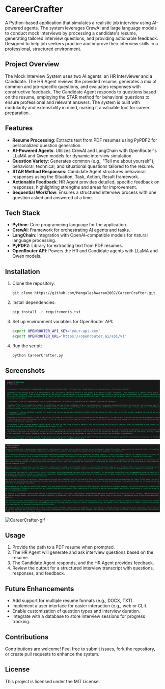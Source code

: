 # **CareerCrafter**

A Python-based application that simulates a realistic job interview using AI-powered agents. The system leverages CrewAI and large language models to conduct mock interviews by processing a candidate's resume, generating tailored interview questions, and providing actionable feedback. Designed to help job seekers practice and improve their interview skills in a professional, structured environment.

## Project Overview

The Mock Interview System uses two AI agents: an HR Interviewer and a Candidate. The HR Agent reviews the provided resume, generates a mix of common and job-specific questions, and evaluates responses with constructive feedback. The Candidate Agent responds to questions based on the resume, employing the STAR method for behavioral questions to ensure professional and relevant answers. The system is built with modularity and extensibility in mind, making it a valuable tool for career preparation.

## Features

- **Resume Processing**: Extracts text from PDF resumes using PyPDF2 for personalized question generation.
- **AI-Powered Agents**: Utilizes CrewAI and LangChain with OpenRouter's LLaMA and Qwen models for dynamic interview simulation.
- **Question Variety**: Generates common (e.g., "Tell me about yourself"), behavioral, technical, and situational questions tailored to the resume.
- **STAR Method Responses**: Candidate Agent structures behavioral responses using the Situation, Task, Action, Result framework.
- **Actionable Feedback**: HR Agent provides detailed, specific feedback on responses, highlighting strengths and areas for improvement.
- **Sequential Workflow**: Ensures a structured interview process with one question asked and answered at a time.

## Tech Stack

- **Python**: Core programming language for the application.
- **CrewAI**: Framework for orchestrating AI agents and tasks.
- **LangChain**: Integration with OpenAI-compatible models for natural language processing.
- **PyPDF2**: Library for extracting text from PDF resumes.
- **OpenRouter API**: Powers the HR and Candidate agents with LLaMA and Qwen models.

## Installation

1. Clone the repository:
   ```bash
   git clone https://github.com/Mangaleshwaran2002/CareerCrafter.git
   ```
2. Install dependencies:
   ```bash
   pip install -r requirements.txt
   ```
3. Set up environment variables for OpenRouter API:
   ```bash
   export OPENROUTER_API_KEY='your-api-key'
   export OPENROUTER_URL='https://openrouter.ai/api/v1'
   ```
4. Run the script:
   ```bash
   python CareerCrafter.py
   ```

## Screenshots
![CareerCrafter-s1](https://raw.githubusercontent.com/Mangaleshwaran2002/CareerCrafter/refs/heads/master/Screenshots/mock_interview_simulator_screenshot_1.png)


![CareerCrafter-s2](https://raw.githubusercontent.com/Mangaleshwaran2002/CareerCrafter/refs/heads/master/Screenshots/mock_interview_simulator_screenshot_2.png)

![CareerCrafter-gif](https://github.com/Mangaleshwaran2002/CareerCrafter/blob/master/Screenshots/mock_interview_simulator.gif?raw=true)

## Usage

1. Provide the path to a PDF resume when prompted.
2. The HR Agent will generate and ask interview questions based on the resume.
3. The Candidate Agent responds, and the HR Agent provides feedback.
4. Review the output for a structured interview transcript with questions, responses, and feedback.

## Future Enhancements

- Add support for multiple resume formats (e.g., DOCX, TXT).
- Implement a user interface for easier interaction (e.g., web or CLI).
- Enable customization of question types and interview duration.
- Integrate with a database to store interview sessions for progress tracking.

## Contributions

Contributions are welcome! Feel free to submit issues, fork the repository, or create pull requests to enhance the system.

## License

This project is licensed under the MIT License.
